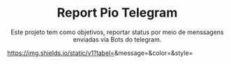 <h1 align="center"> Report Pio Telegram </h1>
<p align="center">Este projeto tem como objetivos, reportar status por meio de menssagens enviadas via Bots do telegram.</p>

https://img.shields.io/static/v1?label=<LABEL>&message=<MESSAGE>&color=<COLOR>&style=<STYLE>&logo=<LOGO>

